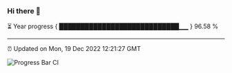 ### Hi there 👋

⏳ Year progress { ████████████████████████████▁▁ } 96.58 %

---

⏰ Updated on Mon, 19 Dec 2022 12:21:27 GMT

![Progress Bar CI](https://github.com/liununu/liununu/workflows/Progress%20Bar%20CI/badge.svg)
